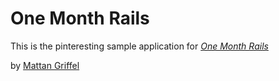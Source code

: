 # One Month Rails
This is the pinteresting sample application for [*One Month Rails*](http://onemonthrails.com)

by [Mattan Griffel](http://mattangriffel.com)